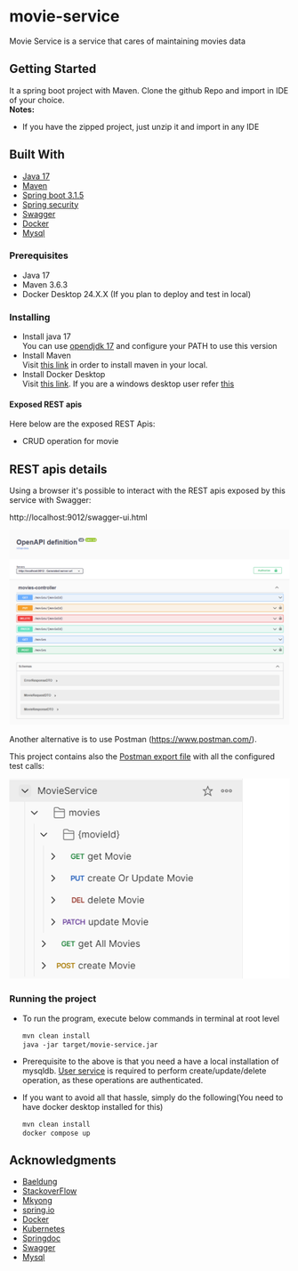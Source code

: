 # movie-service
Movie Service is a service that cares of maintaining movies data

## Getting Started
It a spring boot project with Maven.
Clone the github Repo and import in IDE of your choice. \
**Notes:**
- If you have the zipped project, just unzip it and import in any IDE

## Built With
* [Java 17](https://openjdk.org/projects/jdk/17/)
* [Maven](https://maven.apache.org/)
* [Spring boot 3.1.5](https://spring.io/projects/spring-boot)
* [Spring security](https://spring.io/projects/spring-security)
* [Swagger](https://swagger.io/)
* [Docker](https://docs.docker.com/)
* [Mysql](https://www.mysql.com/)

### Prerequisites
- Java 17
- Maven 3.6.3
- Docker Desktop 24.X.X (If you plan to deploy and test in local)

### Installing
- Install java 17 \
  You can use [opendjdk 17](https://download.java.net/openjdk/jdk17/ri/openjdk-17+35_windows-x64_bin.zip) and configure your PATH to use this version
- Install Maven \
  Visit [this link](https://maven.apache.org/install.html) in order to install maven in your local.
- Install Docker Desktop \
  Visit [this link](https://docs.docker.com/desktop/install/mac-install/). If you are a windows desktop user refer [this](https://docs.docker.com/desktop/install/windows-install/)
  
#### Exposed REST apis
Here below are the exposed REST Apis:

* CRUD operation for movie

## REST apis details
Using a browser it's possible to interact with the REST apis exposed by this service with Swagger:

http://localhost:9012/swagger-ui.html

![Swagger](https://github.com/nrpndr/movie-service/blob/main/swagger-ui.png "Swagger interface")

Another alternative is to use Postman (https://www.postman.com/).

This project contains also the [Postman export file](https://github.com/nrpndr/movie-service/blob/main/MovieService.postman_collection.json) with all the configured test calls:

![Postman](https://github.com/nrpndr/movie-service/blob/main/postman-ui.png "Postman Collection")

### Running the project
- To run the program, execute below commands in terminal at root level
	
    ```
    mvn clean install
    java -jar target/movie-service.jar
    ```
- Prerequisite to the above is that you need a have a local installation of mysqldb. [User service](https://github.com/nrpndr/user-service) is required to perform create/update/delete operation, as these operations are authenticated.
- If you want to avoid all that hassle, simply do the following(You need to have docker desktop installed for this)
	
    ```
    mvn clean install
    docker compose up
    ```

## Acknowledgments
- [Baeldung](https://www.baeldung.com)
- [StackoverFlow](https://stackoverflow.com/)
- [Mkyong](https://mkyong.com/)
- [spring.io](https://spring.io/)
- [Docker](https://docs.docker.com/)
- [Kubernetes](https://kubernetes.io/)
- [Springdoc](https://springdoc.org/)
- [Swagger](https://swagger.io/)
- [Mysql](https://www.mysql.com/)
